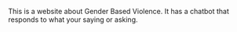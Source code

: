 This is a website about Gender Based Violence. It has a chatbot that responds to what your saying or asking.
